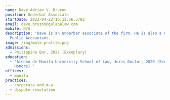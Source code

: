 ```yaml
---
name: Dave Adrian V. Bruzon
position: Underbar Associate
startDate: 2022-04-22T16:12:56.570Z
email: dave.bruzon@gulapalaw.com
mobile: N/A
description: 'Dave is an underbar associate of the firm. He is also a Certified
  Public Accountant. '
image: /img/male-profile.png
admissions:
  - Philippine Bar, 2022 (Exemplary)
education:
  - 'Ateneo de Manila University School of Law, Juris Doctor, 2020 (Second
    Honors) '
offices:
  - manila
practices:
  - corporate-and-m-a
  - dispute-resolution
---
```

